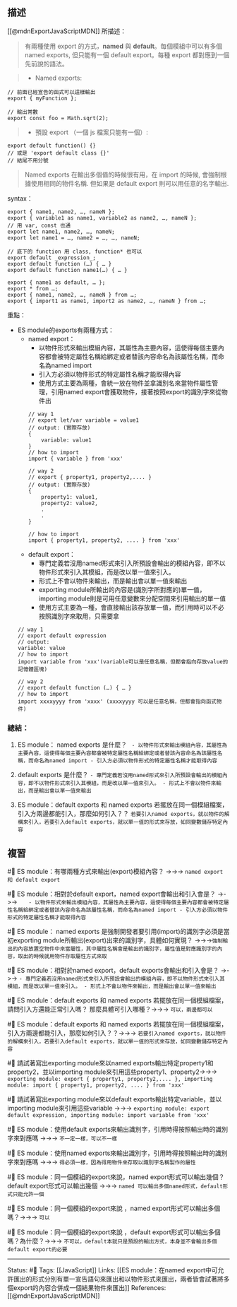 ## 描述
[[@mdnExportJavaScriptMDN]] 所描述：
> 有兩種使用 export 的方式，**named** 與 **default**。每個模組中可以有多個 named exports, 但只能有一個 default export。每種 export 都對應到一個先前說的語法。

> - Named exports:
```
// 前面已經宣告的函式可以這樣輸出
export { myFunction };

// 輸出常數
export const foo = Math.sqrt(2); 
```

> -  預設 export （一個 js 檔案只能有一個）:    
```
export default function() {}
// 或是 'export default class {}'
// 結尾不用分號
```

> Named exports 在輸出多個值的時候很有用，在 import 的時候, 會強制根據使用相同的物件名稱. 但如果是 default export 則可以用任意的名字輸出.

syntax：
```
export { name1, name2, …, nameN };
export { variable1 as name1, variable2 as name2, …, nameN };
// 用 var, const 也通
export let name1, name2, …, nameN;
export let name1 = …, name2 = …, …, nameN;

// 底下的 function 用 class, function* 也可以
export default _expression_;
export default function (…) { … }
export default function name1(…) { … }

export { name1 as default, … };
export * from …;
export { name1, name2, …, nameN } from …;
export { import1 as name1, import2 as name2, …, nameN } from …;
```


重點：
- ES module的exports有兩種方式：
	- named export：
		- 以物件形式來輸出模組內容，其屬性為主要內容，這使得每個主要內容都會被特定屬性名稱給綁定或者替該內容命名為該屬性名稱，而命名為named import
		- 引入方必須以物件形式的特定屬性名稱才能取得內容
		- 使用方式主要為兩種，會統一放在物件並拿識別名來當物件屬性管理，引用named export會獲取物件，接著按照export的識別字來從物件出
		```
		// way 1
		// export let/var variable = value1		
		// output: (實際存放)
		{
			variable: value1
		}
		// how to import 
		import { variable } from 'xxx'
		
		// way 2
		// export { property1, property2,.... }
		// output: (實際存放)
		{
			property1: value1,
			property2: value2,
			.
			.
		}

		// how to import
		import { property1, property2, .... } from 'xxx'
		```
	- default export：
		- 專門定義若沒用named形式來引入所預設會輸出的模組內容，即不以物件形式來引入其模組，而是改以單一值來引入。
		- 形式上不會以物件來輸出，而是輸出會以單一值來輸出
		- exporting module所輸出的內容是(識別字所對應的)單一值，importing module則是可用任意變數來分配空間來引用輸出的單一值
		- 使用方式主要為一種，會直接輸出該存放單一值，而引用時可以不必按照識別字來取用，只需要拿
	```
	// way 1
	// export default expression
	// output:
	variable: value
	// how to import
	import variable from 'xxx'(variable可以是任意名稱，但都會指向存放value的記憶體區塊)

	// way 2
	// export default function (…) { … }
	// how to import
	import xxxxyyyy from 'xxxx' (xxxxyyyy 可以是任意名稱，但都會指向函式物件)
	```

### 總結：
1. ES module： named exports 是什麼？  `	- 以物件形式來輸出模組內容，其屬性為主要內容，這使得每個主要內容都會被特定屬性名稱給綁定或者替該內容命名為該屬性名稱，而命名為named import - 引入方必須以物件形式的特定屬性名稱才能取得內容`


2. default exports 是什麼？  `- 專門定義若沒用named形式來引入所預設會輸出的模組內容，即不以物件形式來引入其模組，而是改以單一值來引入。 - 形式上不會以物件來輸出，而是輸出會以單一值來輸出`



3. ES module：default exports 和 named exports  若擺放在同一個模組檔案，引入方兩邊都能引入，那麼如何引入？？ `若要引入named exports，就以物件的解構來引入，若要引入default exports，就以單一值的形式來存放，如同變數儲存特定內容`



## 複習
#🧠 ES module：有哪兩種方式來輸出(export)模組內容？ ->->-> `named export 和 default export`
<!--SR:!2023-09-11,243,250-->

#🧠 ES module：相對於default export，named export會輸出和引入會是？ ->->-> `	- 以物件形式來輸出模組內容，其屬性為主要內容，這使得每個主要內容都會被特定屬性名稱給綁定或者替該內容命名為該屬性名稱，而命名為named import - 引入方必須以物件形式的特定屬性名稱才能取得內容`
<!--SR:!2023-06-22,168,250-->

#🧠 ES module： named exports 是強制開發者要引用(import)的識別字必須是當初exporting module所輸出(export)出來的識別字，具體如何實現？ ->->->`強制輸出的內容放置空物件中來當屬性，其中屬性名稱會是輸出的識別字，屬性值是對應識別字的內容，取出的時候就用物件存取屬性方式來取`
<!--SR:!2023-04-29,160,250-->

#🧠 ES module：相對於named export，default exports會輸出和引入會是？ ->->-> `- 專門定義若沒用named形式來引入所預設會輸出的模組內容，即不以物件形式來引入其模組，而是改以單一值來引入。 - 形式上不會以物件來輸出，而是輸出會以單一值來輸出`
<!--SR:!2023-06-11,150,230-->

#🧠 ES module：default exports 和 named exports  若擺放在同一個模組檔案，請問引入方還能正常引入嗎？ 那麼具體可引入哪種？->->-> `可以，兩邊都可以`
<!--SR:!2023-07-15,185,250-->

#🧠 ES module：default exports 和 named exports  若擺放在同一個模組檔案，引入方兩邊都能引入，那麼如何引入？？->->-> `若要引入named exports，就以物件的解構來引入，若要引入default exports，就以單一值的形式來存放，如同變數儲存特定內容`
<!--SR:!2023-07-23,190,250-->

#🧠 請試著寫出exporting module來以named exports輸出特定property1和property2，並以importing module來引用這些property1、property2->->-> `exporting module: export { property1, property2,.... }, importing module: import { property1, property2, .... } from 'xxx'`
<!--SR:!2024-02-22,338,250-->

#🧠 請試著寫出exporting module來以default exports輸出特定variable，並以importing module來引用這些variable ->->-> `exporting module: export default expression, importing module: import variable from 'xxx'`
<!--SR:!2023-12-20,300,250-->

#🧠 ES module：使用default exports來輸出識別字，引用時得按照輸出時的識別字來對應嗎 ->->-> `不一定一樣，可以不一樣`
<!--SR:!2023-09-28,250,250-->

#🧠 ES module：使用named exports來輸出識別字，引用時得按照輸出時的識別字來對應嗎 ->->-> `得必須一樣，因為得用物件來存取以識別字名稱製作的屬性`
<!--SR:!2023-04-15,151,250-->

#🧠 ES module：同一個模組的export來說，named export形式可以輸出幾個？default export形式可以輸出幾個 ->->-> `named 可以輸出多個named形式，default形式只能允許一個`
<!--SR:!2023-07-28,194,250-->

#🧠 ES module：同一個模組的export來說 ，named export形式可以輸出多個嗎？->->-> `可以`
<!--SR:!2023-06-29,176,250-->

#🧠 ES module：同一個模組的export來說 ，default export形式可以輸出多個嗎？為什麼？->->-> `不可以，default本就只是預設的輸出方式，本身並不會輸出多個default export的必要`
<!--SR:!2023-06-16,153,230-->

---
Status: #🌱 
Tags:
[[JavaScript]] 
Links:
[[ES module：在named export中可允許匯出的形式分別有單一宣告語句來匯出和以物件形式來匯出，兩者皆會試著將多個export的內容合併成一個結果物件來匯出]]
References:
[[@mdnExportJavaScriptMDN]]
